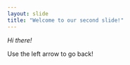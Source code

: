 ```yaml
---
layout: slide
title: "Welcome to our second slide!"
---
```

*Hi there!*

Use the left arrow to go back!

